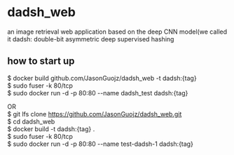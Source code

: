 # dadsh_web
an image retrieval web application based on the deep CNN model(we called it dadsh: double-bit asymmetric deep supervised hashing 

## how to start up
$  docker build github.com/JasonGuojz/dadsh_web -t dadsh:{tag}  
$  sudo fuser -k 80/tcp  
$  sudo docker run -d -p 80:80 --name dadsh_test dadsh:{tag}

OR  
$  git lfs clone https://github.com/JasonGuojz/dadsh_web.git  
$  cd dadsh_web  
$  docker build -t dadsh:{tag} .  
$  sudo fuser -k 80/tcp  
$  sudo docker run -d -p 80:80 --name test-dadsh-1 dadsh:{tag}

